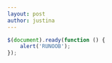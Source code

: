 ```yaml
---
layout: post
author: justina
---
```

```javascript
$(document).ready(function () {
    alert('RUNOOB');
});
```
